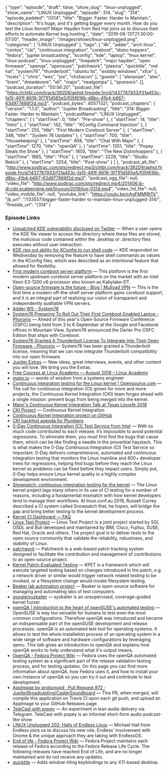 {
  "type": "episode",
  "draft": false,
  "show_slug": "linux-unplugged",
  "show_name": "LINUX Unplugged",
  "episode": 314,
  "slug": "314",
  "episode_padded": "0314",
  "title": "Bigger. Faster. Harder to Maintain.",
  "description": "It's huge, and it's getting bigger every month. How do you test the Linux Kernel? Major Hayden from Red Hat joins us to discuss their efforts to automate Kernel bug hunting.",
  "date": "2019-08-13T21:30:00-07:00",
  "header_image": "/images/shows/linux-unplugged.png",
  "categories": [
    "LINUX Unplugged"
  ],
  "tags": [
    "4k",
    "adder",
    "arch linux",
    "centos",
    "cki",
    "continuous integration",
    "coreboot",
    "distro hoppers",
    "fedora",
    "jupiter broadcasting",
    "kconfig",
    "kde",
    "laptop",
    "linux kernel",
    "linux podcast",
    "linux unplugged",
    "livepatch",
    "major hayden",
    "open firmware",
    "openqa",
    "opensuse",
    "patchwork",
    "plasma",
    "quicktile",
    "red hat",
    "system76",
    "thunderbolt",
    "ubuntu lts",
    "wobbly windows",
    "xfce"
  ],
  "hosts": [
    "chris",
    "wes",
    "joe",
    "chzbacon"
  ],
  "guests": [
    "alanpope",
    "alex",
    "brent",
    "drewdevore",
    "ell",
    "major",
    "nealgompa"
  ],
  "sponsors": [],
  "podcast_duration": "00:56:20",
  "podcast_file": "https://chtbl.com/track/392D9/aphid.fireside.fm/d/1437767933/f31a453c-fa15-491f-8618-3f71f1d565e5/f05f616b-d8bc-41b4-b667-63d977866f2d.mp3",
  "podcast_bytes": 40571321,
  "podcast_chapters": {
    "version": "1.1.0",
    "author": "Jupiter Broadcasting",
    "title": "314: Bigger. Faster. Harder to Maintain.",
    "podcastName": "LINUX Unplugged",
    "chapters": [
      {
        "startTime": 0,
        "title": "Pre-show"
      },
      {
        "startTime": 14,
        "title": "Intro"
      },
      {
        "startTime": 142,
        "title": "KConfig Command Injection"
      },
      {
        "startTime": 255,
        "title": "First Modern Coreboot Server"
      },
      {
        "startTime": 348,
        "title": "System 76 Updates"
      },
      {
        "startTime": 700,
        "title": "Housekeeping"
      },
      {
        "startTime": 858,
        "title": "Chat With Major"
      },
      {
        "startTime": 1270,
        "title": "openQA"
      },
      {
        "startTime": 1351,
        "title": "Popey Steals the Show"
      },
      {
        "startTime": 1805,
        "title": "The New Distrohoppers"
      },
      {
        "startTime": 1885,
        "title": "Pick"
      },
      {
        "startTime": 2228,
        "title": "Studio Rekick"
      },
      {
        "startTime": 3254,
        "title": "Post-show"
      }
    ]
  },
  "podcast_alt_file": "http://www.podtrac.com/pts/redirect.mp3/chtbl.com/track/392D9/aphid.fireside.fm/d/1437767933/f31a453c-fa15-491f-8618-3f71f1d565e5/f05f616b-d8bc-41b4-b667-63d977866f2d.mp3",
  "podcast_ogg_file": null,
  "video_file": "http://www.podtrac.com/pts/redirect.mp4/201406.jb-dl.cdn.scaleengine.net/linuxun/2019/lup-0314.mp4",
  "video_hd_file": null,
  "video_mobile_file": null,
  "youtube_link": "https://youtu.be/cAgFMMlRtTk",
  "jb_url": "/133557/bigger-faster-harder-to-maintain-linux-unplugged-314/",
  "fireside_url": "/314"
}


### Episode Links

  * [Unpatched KDE vulnerability disclosed on Twitter](https://www.zdnet.com/article/unpatched-kde-vulnerability-disclosed-on-twitter/ "Unpatched KDE vulnerability disclosed on Twitter") — When a user opens the KDE file viewer to access the directory where these files are stored, the malicious code contained within the .desktop or .directory files executes without user interaction.
  * [KDE rips out ability for KConfig to run shell code](https://www.zdnet.com/article/kde-rips-out-ability-for-kconfig-to-run-shell-code/ "KDE rips out ability for KConfig to run shell code") — KDE responded on Wednesday by removing the feature to have shell commands as values in the KConfig files, which was described as an intentional feature that allowed for flexibility. 
  * [First modern coreboot server platform](https://9esec.io/blog/first-modern-coreboot-server-platform/ "First modern coreboot server platform") — This platform is the first modern upstream coreboot server platform on the market with an Intel Xeon E3-1200 v6 processor also known as Kabylake-DT.
  * [Open-source firmware is the future - Blog | Mullvad VPN](https://mullvad.net/de/blog/2019/8/7/open-source-firmware-future/ "Open-source firmware is the future - Blog | Mullvad VPN") — This is the first time a modern off-the-shelf server platform gains coreboot support, and it is an integral part of realizing our vision of transparent and independently auditable VPN servers. 
  * [Adder WS - System76](https://system76.com/laptops/adder "Adder WS - System76")
  * [System76 Preparing To Roll Out Their First Coreboot-Enabled Laptop - Phoronix](https://www.phoronix.com/scan.php?page=news_item&px=System76-Darter-Pro-OSFC "System76 Preparing To Roll Out Their First Coreboot-Enabled Laptop - Phoronix") — Ahead of this year's Open-Source Firmware Conference (OSFC) being held from 3 to 6 September at the Google and Facebook offices in Mountain View, System76 announced the Darter Pro OSFC Edition that ships with Coreboot.
  * [System76 Granted A Thunderbolt License To Integrate Into Their Open Firmware - Phoronix](https://www.phoronix.com/scan.php?page=news_item&px=System76-Thunderbolt-Open-FW "System76 Granted A Thunderbolt License To Integrate Into Their Open Firmware - Phoronix") — System76 has been granted a Thunderbolt license, meaning that we can now integrate Thunderbolt compatibility into our open firmware.
  * [Jupiter Extras](https://extras.show/ "Jupiter Extras") — New ideas, great interviews, events, and other content you will love. We bring you the Extras. 
  * [Free Courses at Linux Academy — August 2019 – Linux Academy](https://linuxacademy.com/blog/linux-academy/free-courses-at-linux-academy-august-2019/ "Free Courses at Linux Academy — August 2019 – Linux Academy")
  * [major.io](https://major.io/ "major.io") — words of wisdom from a systems engineer
  * [Continuous integration testing for the Linux kernel | Opensource.com](https://opensource.com/article/19/6/continuous-kernel-integration-linux "Continuous integration testing for the Linux kernel | Opensource.com") — The call for continuous integration (CI) grows for more and more projects, the Continuous Kernel Integration (CKI) team forges ahead with a single mission: prevent bugs from being merged into the kernel.
  * [Major's Continuous Kernel Integration Talk at Texas Linuxfe 2019](https://docs.google.com/presentation/d/1T0JaRA0wtDU0aTWTyASwwy_ugtzjUcw_ZDmC5KFzw-A/edit#slide=id.p "Major's Continuous Kernel Integration Talk at Texas Linuxfe 2019")
  * [CKI Project](https://cki-project.org/ "CKI Project") — Continuous Kernel Integration
  * [Continuous Kernel Integration project on GitHub](https://github.com/cki-project "Continuous Kernel Integration project on GitHub")
  * [CKI hackfest agenda for Plumbers](https://cki-project.org/posts/hackfest-agenda/ "CKI hackfest agenda for Plumbers")
  * [0-Day Continuous Integration (CI) Test Service from Intel](https://01.org/blogs/2018/0-day-ci-test "0-Day Continuous Integration \(CI\) Test Service from Intel") — With so much code contributed to each release, it’s impossible to avoid potential regressions. To eliminate them, you must first find the bugs that cause them, which can be like finding a needle in the proverbial haystack. This is what makes the 0-Day Continuous Integration (CI) Test Service so important. 0-Day delivers comprehensive, automated and continuous integration testing that monitors the Linux mainline and 800+ developer trees for regressions, helping find bugs before they reach the Linux kernel so problems can be fixed before they impact users. Simply put, 0-Day helps ensure Linux kernel quality in a highly complex development environment.
  * [Snowpatch: continuous-integration testing for the kernel](https://lwn.net/Articles/777421/ "Snowpatch: continuous-integration testing for the kernel") — The Linux kernel project lags many others in its use of CI testing for a number of reasons, including a fundamental mismatch with how kernel developers tend to manage their workflows. At linux.conf.au 2019, Russell Currey described a CI system called Snowpatch that, he hopes, will bridge the gap and bring better testing to the kernel development process.
  * [Kernel CI Dashboard — FAQ](https://kernelci.org/faq/ "Kernel CI Dashboard — FAQ")
  * [Linux Test Project](https://github.com/linux-test-project/ltp "Linux Test Project") — Linux Test Project is a joint project started by SGI, OSDL and Bull developed and maintained by IBM, Cisco, Fujitsu, SUSE, Red Hat, Oracle and others. The project goal is to deliver tests to the open source community that validate the reliability, robustness, and stability of Linux. 
  * [patchwork](http://jk.ozlabs.org/projects/patchwork/ "patchwork") — Patchwork is a web-based patch tracking system designed to facilitate the contribution and management of contributions to an open-source project. 
  * [Kernel Patch-Evaluated Testing](https://github.com/CKI-project/kpet/ "Kernel Patch-Evaluated Testing") — KPET is a framework which will execute targeted testing based on changes introduced in the patch, e.g. a network driver or similar would trigger network related testing to be invoked, or a filesystem change would invoke filesystem testing. 
  * [Beaker lab automation project](https://beaker-project.org/ "Beaker lab automation project") — Beaker is open-source software for managing and automating labs of test computers. 
  * [google/syzkaller](https://github.com/google/syzkaller "google/syzkaller") — syzkaller is an unsupervised, coverage-guided kernel fuzzer 
  * [openQA | Introduction to the heart of openSUSE's automated testing](https://www.youtube.com/watch?v=2K6ZmvIOtPw "openQA | Introduction to the heart of openSUSE's automated testing") — OpenSUSE is way too versatile for humans to test even the most common configurations. Therefore openQA was introduced and became an indispensable part of the openSUSE development and release processes. openQA is an automated test tool for operating systems. It allows to test the whole installation process of an operating system in a wide range of software and hardware configurations by leveraging qemu. This talk gives an introduction to openQA and explains how openQA works to help understand what it's output means.
  * [OpenQA - Fedora Project Wiki](https://fedoraproject.org/wiki/OpenQA "OpenQA - Fedora Project Wiki") — Fedora uses the openQA automated testing system as a significant part of the release validation testing process, and for testing updates. On this page you can find more information about openQA, how Fedora uses it, and how to install your own instance of openQA so you can try it out and contribute to test development. 
  * [AppImage by probonopd · Pull Request #72 · JupiterBroadcasting/CasterSoundboard](https://github.com/JupiterBroadcasting/CasterSoundboard/pull/72 "AppImage by probonopd · Pull Request #72 · JupiterBroadcasting/CasterSoundboard") — This PR, when merged, will compile this application on Travis CI upon each git push, and upload an AppImage to your GitHub Releases page. 
  * [TeleCast with popey](https://t.me/telecastwithpopey "TeleCast with popey") — An experiment in lean audio delivery via Telegram. TeleCast with popey is an informal short-form audio podcast-like show
  * [LINUX Unplugged 202: Halls of Endless Linux](https://linuxunplugged.com/202 "LINUX Unplugged 202: Halls of Endless Linux") — Michael Hall from Endless joins us to discuss his new role, Endless’ involvement with Gnome & the unique approach they are taking with EndlessOS. 
  * [End of life - Fedora Project Wiki](https://fedoraproject.org/wiki/End_of_life "End of life - Fedora Project Wiki") — Fedora Project maintains each release of Fedora according to the Fedora Release Life Cycle. The following releases have reached End of Life, and are no longer maintained and do not receive any updates. 
  * [quicktile](https://github.com/ssokolow/quicktile "quicktile") — Adds window-tiling keybindings to any X11-based desktop.


